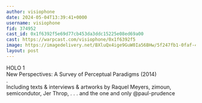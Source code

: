```yaml
---
author: visiophone
date: 2024-05-04T13:39:41+0000
username: visiophone
fid: 374952
cast_id: 0x1f6392f5e69d77cb453da3ddc15225e08ed69a00
cast: https://warpcast.com/visiophone/0x1f6392f5
image: https://imagedelivery.net/BXluQx4ige9GuW0Ia56BHw/5f247fb1-0faf-4aca-cd6f-ba8433084e00/original
layout: post
---
```

HOLO 1  
New Perspectives: A Survey of Perceptual Paradigms (2014)  
.  
Including texts & interviews & artworks by Raquel Meyers, zimoun, semicondutor, Jer Throp, . . . and the one and only @paul-prudence  

<img src='https://imagedelivery.net/BXluQx4ige9GuW0Ia56BHw/5f247fb1-0faf-4aca-cd6f-ba8433084e00/original' alt='' referrerpolicy='no-referrer'/>